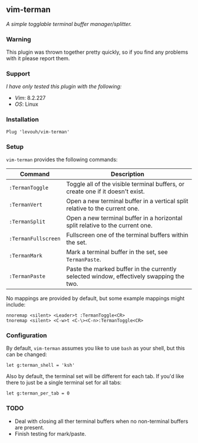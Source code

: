 ## vim-terman

_A simple togglable terminal buffer manager/splitter._

### Warning

This plugin was thrown together pretty quickly, so if you find any problems with it please report them.

### Support

_I have only tested this plugin with the following:_  
- _Vim_: 8.2.227  
- _OS_: Linux

### Installation

```
Plug 'levouh/vim-terman'
```

### Setup

`vim-terman` provides the following commands:

| **Command** | **Description** |
|---|---|
| `:TermanToggle` | Toggle all of the visible terminal buffers, or create one if it doesn't exist. |
| `:TermanVert` | Open a new terminal buffer in a vertical split relative to the current one. |
| `:TermanSplit` | Open a new terminal buffer in a horizontal split relative to the current one. |
| `:TermanFullscreen` | Fullscreen one of the terminal buffers within the set. |
| `:TermanMark` | Mark a terminal buffer in the set, see `TermanPaste`. |
| `:TermanPaste` | Paste the marked buffer in the currently selected window, effectively swapping the two. |

No mappings are provided by default, but some example mappings might include:

```
nnoremap <silent> <Leader>t :TermanToggle<CR>
tnoremap <silent> <C-w>t <C-\><C-n>:TermanToggle<CR>
```

### Configuration

By default, `vim-terman` assumes you like to use `bash` as your shell, but this can be changed:

```
let g:terman_shell = 'ksh'
```

Also by default, the terminal set will be different for each tab. If you'd like there to just be a single terminal set for all tabs:

```
let g:terman_per_tab = 0
```

### TODO

- Deal with closing all ther terminal buffers when no non-terminal buffers are present.
- Finish testing for mark/paste.

